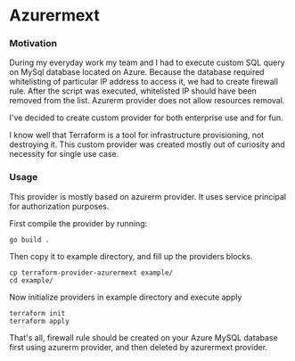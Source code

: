 # Azurermext


### Motivation
During my everyday work my team and I had to execute custom SQL query on MySql database located on Azure.
Because the database required whitelisting of particular IP address to access it, we had to create firewall rule.
After the script was executed, whitelisted IP should have been removed from the list.
Azurerm provider does not allow resources removal.

I've decided to create custom provider for both enterprise use and for fun.

I know well that Terraform is a tool for infrastructure provisioning, not destroying it.
This custom provider was created mostly out of curiosity and necessity for single use case.

### Usage

This provider is mostly based on azurerm provider.
It uses service principal for authorization purposes.

First compile the provider by running:
```
go build .
```

Then copy it to example directory, and fill up the providers blocks.
```$xslt
cp terraform-provider-azurermext example/
cd example/
```

Now initialize providers in example directory and execute apply
```$xslt
terraform init
terraform apply
```

That's all, firewall rule should be created on your Azure MySQL database first using azurerm provider, and then deleted by azurermext provider.

 